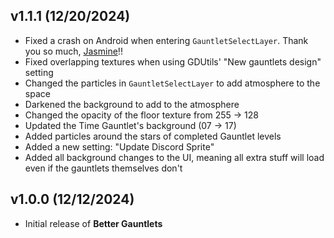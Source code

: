 ## <cg>v1.1.1</c> <cy>(12/20/2024)</c>
- Fixed a crash on Android when entering `GauntletSelectLayer`. Thank you so much, [Jasmine](user:7466002)!!
- Fixed overlapping textures when using GDUtils' "New gauntlets design" setting
- Changed the particles in `GauntletSelectLayer` to add atmosphere to the space
- Darkened the background to add to the atmosphere
- Changed the opacity of the floor texture from 255 -> 128
- Updated the <c-0050cc>Time Gauntlet</c>'s background (07 -> 17)
- Added particles around the stars of completed Gauntlet levels
- Added a new setting: "Update Discord Sprite"
- Added all background changes to the UI, meaning all extra stuff will load even if the gauntlets themselves don't

## <cg>v1.0.0</c> <cy>(12/12/2024)</c>
- Initial release of <cs>**Better Gauntlets**</c>